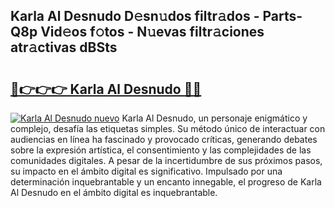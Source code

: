 ## Karla Al Desnudo D𝚎sn𝚞dos filtr𝚊dos - Parts-Q8p Vid𝚎os f𝚘tos - N𝚞evas filtr𝚊ciones atr𝚊ctivas dBSts

# <h2><a href="http://mb8fin.tromn.icu/?c=Karla+Al+Desnudo">🔗👉👉👉 Karla Al Desnudo 🔗🔗</a></h2>

[![Karla Al Desnudo nuevo](https://i.imgur.com/pEAQMta.gif)](http://mb8fin.tromn.icu/?c=Karla+Al+Desnudo)
Karla Al Desnudo, un personaje enigmático y complejo, desafía las etiquetas simples. Su método único de interactuar con audiencias en línea ha fascinado y provocado críticas, generando debates sobre la expresión artística, el consentimiento y las complejidades de las comunidades digitales. A pesar de la incertidumbre de sus próximos pasos, su impacto en el ámbito digital es significativo. Impulsado por una determinación inquebrantable y un encanto innegable, el progreso de Karla Al Desnudo en el ámbito digital es inquebrantable.
